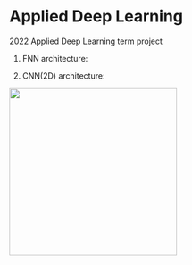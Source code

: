 # Applied Deep Learning

2022 Applied Deep Learning term project


1) FNN architecture:



2) CNN(2D) architecture:

<img src="https://github.com/zzioni/Applied_Deep_Learning/assets/106359887/88424837-fc15-4754-8eb2-ea80a2a86c5b"  width="300">


